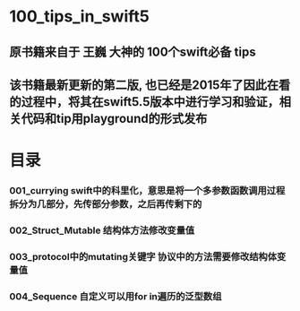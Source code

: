 # 100_tips_in_swift5

## 原书籍来自于 王巍 大神的 100个swift必备 tips


## 该书籍最新更新的第二版, 也已经是2015年了因此在看的过程中，将其在swift5.5版本中进行学习和验证，相关代码和tip用playground的形式发布

# 目录
### 001_currying  swift中的科里化，意思是将一个多参数函数调用过程拆分为几部分，先传部分参数，之后再传剩下的

### 002_Struct_Mutable 结构体方法修改变量值

### 003_protocol中的mutating关键字 协议中的方法需要修改结构体变量值

### 004_Sequence 自定义可以用for in遍历的泛型数组
